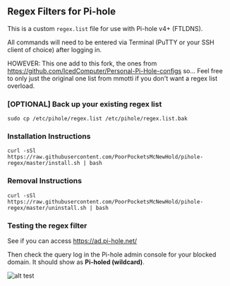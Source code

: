 ## Regex Filters for Pi-hole
This is a custom `regex.list` file for use with Pi-hole v4+ (FTLDNS).

All commands will need to be entered via Terminal (PuTTY or your SSH client of choice) after logging in.

HOWEVER: This one add to this fork, the ones from https://github.com/IcedComputer/Personal-Pi-Hole-configs so... Feel free to only just the original one list from mmotti if you don't want a regex list overload.
### [OPTIONAL] Back up your existing regex list
```
sudo cp /etc/pihole/regex.list /etc/pihole/regex.list.bak
```

### Installation Instructions
```
curl -sSl https://raw.githubusercontent.com/PoorPocketsMcNewHold/pihole-regex/master/install.sh | bash
```

### Removal Instructions
```
curl -sSl https://raw.githubusercontent.com/PoorPocketsMcNewHold/pihole-regex/master/uninstall.sh | bash
```

### Testing the regex filter
See if you can access https://ad.pi-hole.net/

Then check the query log in the Pi-hole admin console for your blocked domain. It should show as **Pi-holed (wildcard)**.

![alt test](https://image.ibb.co/j5kWTz/Blocked.png)
